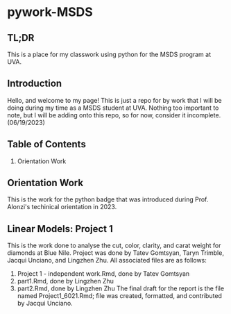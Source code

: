 # pywork-MSDS

## TL;DR
This is a place for my classwork using python for the MSDS program at UVA.

## Introduction
Hello, and welcome to my page! This is just a repo for by work that I will be doing during my time as a MSDS student at UVA. Nothing too important to note, but I will be adding onto this repo, so for now, consider it incomplete. (06/19/2023)

## Table of Contents
1. Orientation Work

## Orientation Work
This is the work for the python badge that was introduced during Prof. Alonzi's techinical orientation in 2023.

## Linear Models: Project 1
This is the work done to analyse the cut, color, clarity, and carat weight for diamonds at Blue Nile. Project was done by Tatev Gomtsyan, Taryn Trimble, Jacqui Unciano, and Lingzhen Zhu. All associated files are as follows:
1. Project 1 - independent work.Rmd, done by Tatev Gomtsyan
2. part1.Rmd, done by Lingzhen Zhu
3. part2.Rmd, done by Lingzhen Zhu
The final draft for the report is the file named Project1_6021.Rmd; file was created, formatted, and contributed by Jacqui Unciano.
